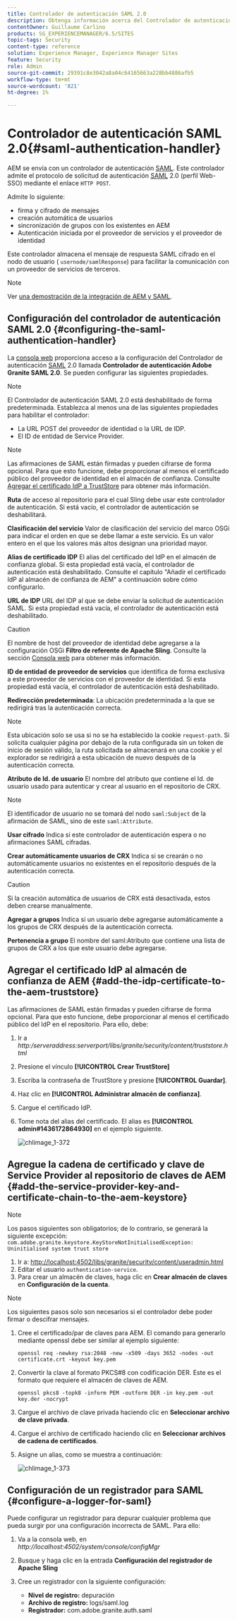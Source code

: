 ```yaml
---
title: Controlador de autenticación SAML 2.0
description: Obtenga información acerca del Controlador de autenticación SAML 2.0 en AEM.
contentOwner: Guillaume Carlino
products: SG_EXPERIENCEMANAGER/6.5/SITES
topic-tags: Security
content-type: reference
solution: Experience Manager, Experience Manager Sites
feature: Security
role: Admin
source-git-commit: 29391c8e3042a8a04c64165663a228bb4886afb5
workflow-type: tm+mt
source-wordcount: '821'
ht-degree: 1%

---
```


# Controlador de autenticación SAML 2.0{#saml-authentication-handler}

AEM se envía con un controlador de autenticación [SAML](https://saml.xml.org/saml-specifications). Este controlador admite el protocolo de solicitud de autenticación [SAML](https://saml.xml.org/saml-specifications) 2.0 (perfil Web-SSO) mediante el enlace `HTTP POST`.

Admite lo siguiente:

* firma y cifrado de mensajes
* creación automática de usuarios
* sincronización de grupos con los existentes en AEM
* Autenticación iniciada por el proveedor de servicios y el proveedor de identidad

Este controlador almacena el mensaje de respuesta SAML cifrado en el nodo de usuario ( `usernode/samlResponse`) para facilitar la comunicación con un proveedor de servicios de terceros.

>[!NOTE]
>
>Ver [una demostración de la integración de AEM y SAML](https://experienceleague.adobe.com/docs/experience-cloud-kcs/kbarticles/KA-17481.html).

## Configuración del controlador de autenticación SAML 2.0 {#configuring-the-saml-authentication-handler}

La [consola web](/help/sites-deploying/configuring-osgi.md) proporciona acceso a la configuración del Controlador de autenticación [SAML](https://saml.xml.org/saml-specifications) 2.0 llamada **Controlador de autenticación Adobe Granite SAML 2.0**. Se pueden configurar las siguientes propiedades.

>[!NOTE]
>
>El Controlador de autenticación SAML 2.0 está deshabilitado de forma predeterminada. Establezca al menos una de las siguientes propiedades para habilitar el controlador:
>
>* La URL POST del proveedor de identidad o la URL de IDP.
>* El ID de entidad de Service Provider.
>

>[!NOTE]
>
>Las afirmaciones de SAML están firmadas y pueden cifrarse de forma opcional. Para que esto funcione, debe proporcionar al menos el certificado público del proveedor de identidad en el almacén de confianza. Consulte [Agregar el certificado IdP a TrustStore](/help/sites-administering/saml-2-0-authenticationhandler.md#add-the-idp-certificate-to-the-aem-truststore) para obtener más información.

**Ruta** de acceso al repositorio para el cual Sling debe usar este controlador de autenticación. Si está vacío, el controlador de autenticación se deshabilitará.

**Clasificación del servicio** Valor de clasificación del servicio del marco OSGi para indicar el orden en que se debe llamar a este servicio. Es un valor entero en el que los valores más altos designan una prioridad mayor.

**Alias de certificado IDP** El alias del certificado del IdP en el almacén de confianza global. Si esta propiedad está vacía, el controlador de autenticación está deshabilitado. Consulte el capítulo &quot;Añadir el certificado IdP al almacén de confianza de AEM&quot; a continuación sobre cómo configurarlo.

**URL de IDP** URL del IDP al que se debe enviar la solicitud de autenticación SAML. Si esta propiedad está vacía, el controlador de autenticación está deshabilitado.

>[!CAUTION]
>
>El nombre de host del proveedor de identidad debe agregarse a la configuración OSGi **Filtro de referente de Apache Sling**. Consulte la sección [Consola web](/help/sites-deploying/configuring-osgi.md) para obtener más información.

**ID de entidad de proveedor de servicios** que identifica de forma exclusiva a este proveedor de servicios con el proveedor de identidad. Si esta propiedad está vacía, el controlador de autenticación está deshabilitado.

**Redirección predeterminada**: La ubicación predeterminada a la que se redirigirá tras la autenticación correcta.

>[!NOTE]
>
>Esta ubicación solo se usa si no se ha establecido la cookie `request-path`. Si solicita cualquier página por debajo de la ruta configurada sin un token de inicio de sesión válido, la ruta solicitada se almacenará en una cookie
>y el explorador se redirigirá a esta ubicación de nuevo después de la autenticación correcta.

**Atributo de Id. de usuario** El nombre del atributo que contiene el Id. de usuario usado para autenticar y crear al usuario en el repositorio de CRX.

>[!NOTE]
>
>El identificador de usuario no se tomará del nodo `saml:Subject` de la afirmación de SAML, sino de este `saml:Attribute`.

**Usar cifrado** Indica si este controlador de autenticación espera o no afirmaciones SAML cifradas.

**Crear automáticamente usuarios de CRX** Indica si se crearán o no automáticamente usuarios no existentes en el repositorio después de la autenticación correcta.

>[!CAUTION]
>
>Si la creación automática de usuarios de CRX está desactivada, estos deben crearse manualmente.

**Agregar a grupos** Indica si un usuario debe agregarse automáticamente a los grupos de CRX después de la autenticación correcta.

**Pertenencia a grupo** El nombre del saml:Atributo que contiene una lista de grupos de CRX a los que este usuario debe agregarse.

## Agregar el certificado IdP al almacén de confianza de AEM {#add-the-idp-certificate-to-the-aem-truststore}

Las afirmaciones de SAML están firmadas y pueden cifrarse de forma opcional. Para que esto funcione, debe proporcionar al menos el certificado público del IdP en el repositorio. Para ello, debe:

1. Ir a *http:/serveraddress:serverport/libs/granite/security/content/truststore.html*
1. Presione el vínculo **[!UICONTROL Crear TrustStore]**
1. Escriba la contraseña de TrustStore y presione **[!UICONTROL Guardar]**.
1. Haz clic en **[!UICONTROL Administrar almacén de confianza]**.
1. Cargue el certificado IdP.
1. Tome nota del alias del certificado. El alias es **[!UICONTROL admin#1436172864930]** en el ejemplo siguiente.

   ![chlimage_1-372](assets/chlimage_1-372.png)

## Agregue la cadena de certificado y clave de Service Provider al repositorio de claves de AEM {#add-the-service-provider-key-and-certificate-chain-to-the-aem-keystore}

>[!NOTE]
>
>Los pasos siguientes son obligatorios; de lo contrario, se generará la siguiente excepción: `com.adobe.granite.keystore.KeyStoreNotInitialisedException: Uninitialised system trust store`

1. Ir a: [http://localhost:4502/libs/granite/security/content/useradmin.html](http://localhost:4502/libs/granite/security/content/useradmin.html)
1. Editar el usuario `authentication-service`.
1. Para crear un almacén de claves, haga clic en **Crear almacén de claves** en **Configuración de la cuenta**.

>[!NOTE]
>
>Los siguientes pasos solo son necesarios si el controlador debe poder firmar o descifrar mensajes.

1. Cree el certificado/par de claves para AEM. El comando para generarlo mediante openssl debe ser similar al ejemplo siguiente:

   `openssl req -newkey rsa:2048 -new -x509 -days 3652 -nodes -out certificate.crt -keyout key.pem`

1. Convertir la clave al formato PKCS#8 con codificación DER. Este es el formato que requiere el almacén de claves de AEM.

   `openssl pkcs8 -topk8 -inform PEM -outform DER -in key.pem -out key.der -nocrypt`

1. Cargue el archivo de clave privada haciendo clic en **Seleccionar archivo de clave privada**.
1. Cargue el archivo de certificado haciendo clic en **Seleccionar archivos de cadena de certificados**.
1. Asigne un alias, como se muestra a continuación:

   ![chlimage_1-373](assets/chlimage_1-373.png)

## Configuración de un registrador para SAML {#configure-a-logger-for-saml}

Puede configurar un registrador para depurar cualquier problema que pueda surgir por una configuración incorrecta de SAML. Para ello:

1. Va a la consola web, en *http://localhost:4502/system/console/configMgr*
1. Busque y haga clic en la entrada **Configuración del registrador de Apache Sling**
1. Cree un registrador con la siguiente configuración:

   * **Nivel de registro:** depuración
   * **Archivo de registro:** logs/saml.log
   * **Registrador:** com.adobe.granite.auth.saml
